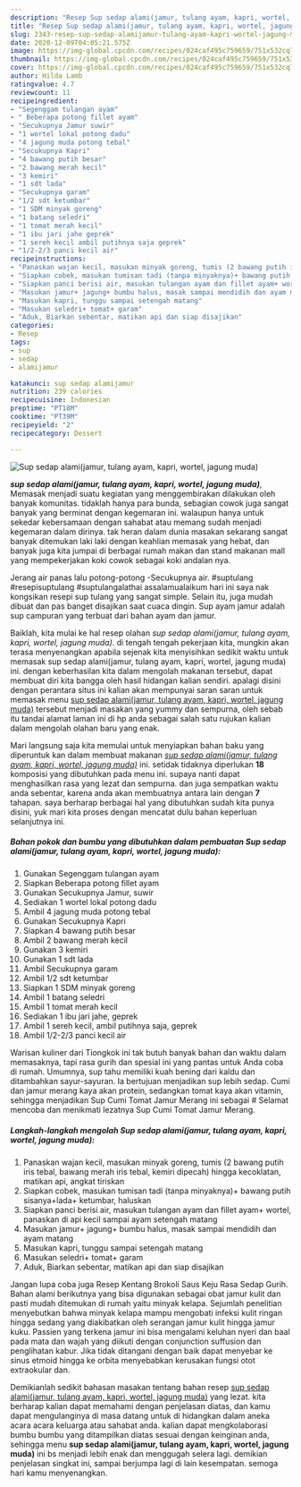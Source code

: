 ```yaml
---
description: "Resep Sup sedap alami(jamur, tulang ayam, kapri, wortel, jagung muda) yang Bikin Ngiler"
title: "Resep Sup sedap alami(jamur, tulang ayam, kapri, wortel, jagung muda) yang Bikin Ngiler"
slug: 2343-resep-sup-sedap-alamijamur-tulang-ayam-kapri-wortel-jagung-muda-yang-bikin-ngiler
date: 2020-12-09T04:05:21.575Z
image: https://img-global.cpcdn.com/recipes/024caf495c759659/751x532cq70/sup-sedap-alamijamur-tulang-ayam-kapri-wortel-jagung-muda-foto-resep-utama.jpg
thumbnail: https://img-global.cpcdn.com/recipes/024caf495c759659/751x532cq70/sup-sedap-alamijamur-tulang-ayam-kapri-wortel-jagung-muda-foto-resep-utama.jpg
cover: https://img-global.cpcdn.com/recipes/024caf495c759659/751x532cq70/sup-sedap-alamijamur-tulang-ayam-kapri-wortel-jagung-muda-foto-resep-utama.jpg
author: Hilda Lamb
ratingvalue: 4.7
reviewcount: 11
recipeingredient:
- "Segenggam tulangan ayam"
- " Beberapa potong fillet ayam"
- "Secukupnya Jamur suwir"
- "1 wortel lokal potong dadu"
- "4 jagung muda potong tebal"
- "Secukupnya Kapri"
- "4 bawang putih besar"
- "2 bawang merah kecil"
- "3 kemiri"
- "1 sdt lada"
- "Secukupnya garam"
- "1/2 sdt ketumbar"
- "1 SDM minyak goreng"
- "1 batang seledri"
- "1 tomat merah kecil"
- "1 ibu jari jahe geprek"
- "1 sereh kecil ambil putihnya saja geprek"
- "1/2-2/3 panci kecil air"
recipeinstructions:
- "Panaskan wajan kecil, masukan minyak goreng, tumis (2 bawang putih iris tebal, bawang merah iris tebal, kemiri dipecah) hingga kecoklatan, matikan api, angkat tiriskan"
- "Siapkan cobek, masukan tumisan tadi (tanpa minyaknya)+ bawang putih sisanya+lada+ ketumbar, haluskan"
- "Siapkan panci berisi air, masukan tulangan ayam dan fillet ayam+ wortel, panaskan di api kecil sampai ayam setengah matang"
- "Masukan jamur+ jagung+ bumbu halus, masak sampai mendidih dan ayam matang"
- "Masukan kapri, tunggu sampai setengah matang"
- "Masukan seledri+ tomat+ garam"
- "Aduk, Biarkan sebentar, matikan api dan siap disajikan"
categories:
- Resep
tags:
- sup
- sedap
- alamijamur

katakunci: sup sedap alamijamur 
nutrition: 239 calories
recipecuisine: Indonesian
preptime: "PT18M"
cooktime: "PT39M"
recipeyield: "2"
recipecategory: Dessert

---
```



![Sup sedap alami(jamur, tulang ayam, kapri, wortel, jagung muda)](https://img-global.cpcdn.com/recipes/024caf495c759659/751x532cq70/sup-sedap-alamijamur-tulang-ayam-kapri-wortel-jagung-muda-foto-resep-utama.jpg)

<b><i>sup sedap alami(jamur, tulang ayam, kapri, wortel, jagung muda)</i></b>, Memasak menjadi suatu kegiatan yang menggembirakan dilakukan oleh banyak komunitas. tidaklah hanya para bunda, sebagian cowok juga sangat banyak yang berminat dengan kegemaran ini. walaupun hanya untuk sekedar kebersamaan dengan sahabat atau memang sudah menjadi kegemaran dalam dirinya. tak heran dalam dunia masakan sekarang sangat banyak ditemukan laki laki dengan keahlian memasak yang hebat, dan banyak juga kita jumpai di berbagai rumah makan dan stand makanan mall yang mempekerjakan koki cowok sebagai koki andalan nya.

Jerang air panas lalu potong-potong -Secukupnya air. #suptulang #resepisuptulang #suptulangalathai assalamualaikum hari ini saya nak kongsikan resepi sup tulang yang sangat simple. Selain itu, juga mudah dibuat dan pas banget disajikan saat cuaca dingin. Sup ayam jamur adalah sup campuran yang terbuat dari bahan ayam dan jamur.

Baiklah, kita mulai ke hal resep olahan <i>sup sedap alami(jamur, tulang ayam, kapri, wortel, jagung muda)</i>. di tengah tengah pekerjaan kita, mungkin akan terasa menyenangkan apabila sejenak kita menyisihkan sedikit waktu untuk memasak sup sedap alami(jamur, tulang ayam, kapri, wortel, jagung muda) ini. dengan keberhasilan kita dalam mengolah makanan tersebut, dapat membuat diri kita bangga oleh hasil hidangan kalian sendiri. apalagi disini dengan perantara situs ini kalian akan mempunyai saran saran untuk memasak menu <u>sup sedap alami(jamur, tulang ayam, kapri, wortel, jagung muda)</u> tersebut menjadi masakan yang yummy dan sempurna, oleh sebab itu tandai alamat laman ini di hp anda sebagai salah satu rujukan kalian dalam mengolah olahan baru yang enak.


Mari langsung saja kita memulai untuk menyiapkan bahan baku yang diperuntuk kan dalam membuat makanan <u><i>sup sedap alami(jamur, tulang ayam, kapri, wortel, jagung muda)</i></u> ini. setidak tidaknya diperlukan <b>18</b> komposisi yang dibutuhkan pada menu ini. supaya nanti dapat menghasilkan rasa yang lezat dan sempurna. dan juga sempatkan waktu anda sebentar, karena anda akan membuatnya antara lain dengan <b>7</b> tahapan. saya berharap berbagai hal yang dibutuhkan sudah kita punya disini, yuk mari kita proses dengan mencatat dulu bahan keperluan selanjutnya ini.

<!--inarticleads1-->

##### Bahan pokok dan bumbu yang dibutuhkan dalam pembuatan Sup sedap alami(jamur, tulang ayam, kapri, wortel, jagung muda):

1. Gunakan Segenggam tulangan ayam
1. Siapkan  Beberapa potong fillet ayam
1. Gunakan Secukupnya Jamur, suwir
1. Sediakan 1 wortel lokal potong dadu
1. Ambil 4 jagung muda potong tebal
1. Gunakan Secukupnya Kapri
1. Siapkan 4 bawang putih besar
1. Ambil 2 bawang merah kecil
1. Gunakan 3 kemiri
1. Gunakan 1 sdt lada
1. Ambil Secukupnya garam
1. Ambil 1/2 sdt ketumbar
1. Siapkan 1 SDM minyak goreng
1. Ambil 1 batang seledri
1. Ambil 1 tomat merah kecil
1. Sediakan 1 ibu jari jahe, geprek
1. Ambil 1 sereh kecil, ambil putihnya saja, geprek
1. Ambil 1/2-2/3 panci kecil air


Warisan kuliner dari Tiongkok ini tak butuh banyak bahan dan waktu dalam memasaknya, tapi rasa gurih dan spesial ini yang pantas untuk Anda coba di rumah. Umumnya, sup tahu memiliki kuah bening dari kaldu dan ditambahkan sayur-sayuran. Ia bertujuan menjadikan sup lebih sedap. Cumi dan jamur merang kaya akan protein, sedangkan tomat kaya akan vitamin, sehingga menjadikan Sup Cumi Tomat Jamur Merang ini sebagai # Selamat mencoba dan menikmati lezatnya Sup Cumi Tomat Jamur Merang. 

<!--inarticleads2-->

##### Langkah-langkah mengolah Sup sedap alami(jamur, tulang ayam, kapri, wortel, jagung muda):

1. Panaskan wajan kecil, masukan minyak goreng, tumis (2 bawang putih iris tebal, bawang merah iris tebal, kemiri dipecah) hingga kecoklatan, matikan api, angkat tiriskan
1. Siapkan cobek, masukan tumisan tadi (tanpa minyaknya)+ bawang putih sisanya+lada+ ketumbar, haluskan
1. Siapkan panci berisi air, masukan tulangan ayam dan fillet ayam+ wortel, panaskan di api kecil sampai ayam setengah matang
1. Masukan jamur+ jagung+ bumbu halus, masak sampai mendidih dan ayam matang
1. Masukan kapri, tunggu sampai setengah matang
1. Masukan seledri+ tomat+ garam
1. Aduk, Biarkan sebentar, matikan api dan siap disajikan


Jangan lupa coba juga Resep Kentang Brokoli Saus Keju Rasa Sedap Gurih. Bahan alami berikutnya yang bisa digunakan sebagai obat jamur kulit dan pasti mudah ditemukan di rumah yaitu minyak kelapa. Sejumlah penelitian menyebutkan bahwa minyak kelapa mampu mengobati infeksi kulit ringan hingga sedang yang diakibatkan oleh serangan jamur kulit hingga jamur kuku. Passien yang terkena jamur ini bisa mengalami keluhan nyeri dan baal pada mata dan wajah yang diikuti dengan conjunction suffusion dan penglihatan kabur. Jika tidak ditangani dengan baik dapat menyebar ke sinus etmoid hingga ke orbita menyebabkan kerusakan fungsi otot extraokular dan. 

Demikianlah sedikit bahasan masakan tentang bahan resep <u>sup sedap alami(jamur, tulang ayam, kapri, wortel, jagung muda)</u> yang lezat. kita berharap kalian dapat memahami dengan penjelasan diatas, dan kamu dapat mengulanginya di masa datang untuk di hidangkan dalam aneka acara acara keluarga atau sahabat anda. kalian dapat mengkolaborasi bumbu bumbu yang ditampilkan diatas sesuai dengan keinginan anda, sehingga menu <b>sup sedap alami(jamur, tulang ayam, kapri, wortel, jagung muda)</b> ini bs menjadi lebih enak dan menggugah selera lagi. demikian penjelasan singkat ini, sampai berjumpa lagi di lain kesempatan. semoga hari kamu menyenangkan.
